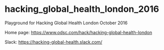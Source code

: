 # hacking_global_health_london_2016

Playground for Hacking Global Health London October 2016


Home page: https://www.odsc.com/hack/hacking-global-health-london

Slack: https://hacking-global-health.slack.com/
